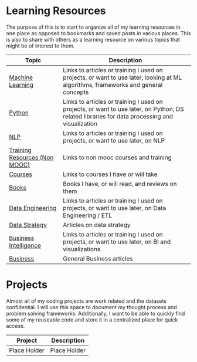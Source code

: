 # Learning Resources

The purpose of this is to start to organize all of my learning resources in one place as opposed to bookmarks and saved posts in various places. This is also to share with others as a learning resource on various topics that might be of interest to them. 

Topic |  Description
--- | ---
[Machine Learning](https://github.com/toddthieme/Learning-Resources/blob/main/Machine%20Learning/Machine%20Learning%20Resources.md) | Links to articles or training I used on projects, or want to use later, looking at ML algorithms, frameworks and general concepts
[Python](https://github.com/toddthieme/Learning-Resources/blob/main/Python/Python%20Resources.md) | Links to articles or training I used on projects, or want to use later, on Python, DS related libraries for data processing and visualization
[NLP](https://github.com/toddthieme/Learning-Resources/blob/main/NLP/NLP%20Resouces.md) | Links to articles or training I used on projects, or want to use later, on NLP
[Training Resources (Non MOOC)](https://github.com/toddthieme/Learning-Resources/blob/main/Training%20Resources/Training%20Resources.md) | Links to non mooc courses and training
[Courses](https://github.com/toddthieme/Learning-Resources/blob/main/Courses/Course%20List.md) | Links to courses I have or will take
[Books](https://github.com/toddthieme/Learning-Resources/blob/main/Books/Book%20Reviews%20and%20Wishlist.md) | Books I have, or will read, and reviews on them
[Data Engineering](https://github.com/toddthieme/Learning-Resources/blob/main/Data%20Engineering/Data%20Engineering%20Resources.md) | Links to articles or training I used on projects, or want to use later, on Data Engineering / ETL
[Data Strategy](https://github.com/toddthieme/Learning-Resources/blob/main/Data%20Strategy/Data%20Strategy%20Resources.md) | Articles on data strategy
[Business Intelligence](https://github.com/toddthieme/Learning-Resources/blob/main/Business%20Intelligence/BI%20Resources.md) | Links to articles or training I used on projects, or want to use later, on BI and visualizations.
[Business](https://github.com/toddthieme/Learning-Resources/blob/main/Business/Business%20Resources.md) | General Business articles

# Projects

Almost all of my coding projects are work related and the datasets confidential. I will use this space to document my thought process and problem solving frameworks. Additionally, I want to be able to quickly find some of my reuseable code and store it in a centralized place for quick access. 

Project |  Description
--- | ---
Place Holder | Place Holder
